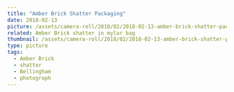 ```yaml
---
title: "Amber Brick Shatter Packaging"
date: 2018-02-13
picture: /assets/camera-roll/2018/02/2018-02-13-amber-brick-shatter-packaging/20180213_175424841_iOS.jpg
related: Amber Brick shatter in mylar bag
thumbnail: /assets/camera-roll/2018/02/2018-02-13-amber-brick-shatter-packaging/20180213_175424841_iOS-thumbnail.jpg
type: picture
tags:
  - Amber Brick
  - shatter
  - Bellingham
  - photograph
---
```

